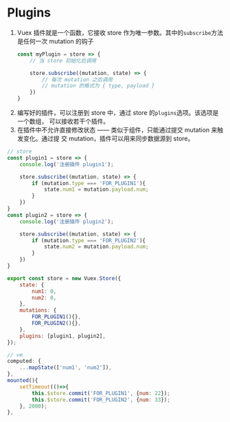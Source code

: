 # Plugins


1. Vuex 插件就是一个函数，它接收 store 作为唯一参数。其中的`subscribe`方法是任何一次
mutation 的钩子
    ```js
    const myPlugin = store => {
        // 当 store 初始化后调用

        store.subscribe((mutation, state) => {
            // 每次 mutation 之后调用
            // mutation 的格式为 { type, payload }
        })
    }
    ```
2. 编写好的插件，可以注册到 store 中，通过 store 的`plugins`选项。该选项是一个数组，
可以接收若干个插件。
3. 在插件中不允许直接修改状态 —— 类似于组件，只能通过提交 mutation 来触发变化。通过提
交 mutation，插件可以用来同步数据源到 store。

```js
// store
const plugin1 = store => {
    console.log('注册插件 plugin1');

    store.subscribe((mutation, state) => {
        if (mutation.type === 'FOR_PLUGIN1'){
            state.num1 = mutation.payload.num;
        }
    })
}
const plugin2 = store => {
    console.log('注册插件 plugin2');

    store.subscribe((mutation, state) => {
        if (mutation.type === 'FOR_PLUGIN2'){
            state.num2 = mutation.payload.num;
        }
    })
}

export const store = new Vuex.Store({
    state: {
        num1: 0,
        num2: 0,
    },
    mutations: {
        FOR_PLUGIN1(){},
        FOR_PLUGIN2(){},
    },
    plugins: [plugin1, plugin2],
});
```
```js
// vm
computed: {
    ...mapState(['num1', 'num2']),
},
mounted(){
    setTimeout(()=>{
        this.$store.commit('FOR_PLUGIN1', {num: 22});
        this.$store.commit('FOR_PLUGIN2', {num: 33});
    }, 2000);
},
```
